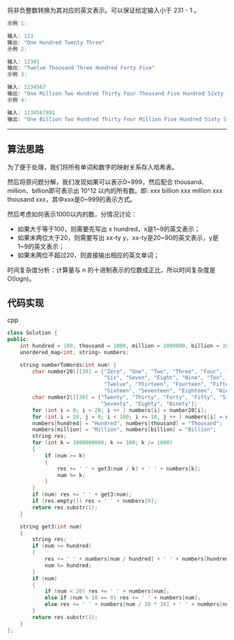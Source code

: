 将非负整数转换为其对应的英文表示。可以保证给定输入小于 231 - 1 。

```cpp
示例 1:

输入: 123
输出: "One Hundred Twenty Three"
示例 2:

输入: 12345
输出: "Twelve Thousand Three Hundred Forty Five"
示例 3:

输入: 1234567
输出: "One Million Two Hundred Thirty Four Thousand Five Hundred Sixty Seven"
示例 4:

输入: 1234567891
输出: "One Billion Two Hundred Thirty Four Million Five Hundred Sixty Seven Thousand Eight Hundred Ninety One"
```

---

## 算法思路

为了便于处理，我们将所有单词和数字的映射关系存入哈希表。

然后将原问题分解，我们发现如果可以表示0~999，然后配合 thousand、million、billion即可表示出 10^12 以内的所有数。即: xxx billion xxx million xxx thousand xxx，其中xxx是0~999的表示方式。

然后考虑如何表示1000以内的数，分情况讨论：

- 如果大于等于100，则需要先写出 x hundred，x是1~9的英文表示；
- 如果末两位大于20，则需要写出 xx-ty y，xx-ty是20~90的英文表示，y是1~9的英文表示；
- 如果末两位不超过20，则直接输出相应的英文单词；

时间复杂度分析：计算量与 n 的十进制表示的位数成正比，所以时间复杂度是 O(logn)。

## 代码实现

cpp

```cpp
class Solution {
public:
    int hundred = 100, thousand = 1000, million = 1000000, billion = 1000000000;
    unordered_map<int, string> numbers;

    string numberToWords(int num) {
        char number20[][30] = {"Zero", "One", "Two", "Three", "Four", "Five", 
                               "Six", "Seven", "Eight", "Nine", "Ten", "Eleven", 
                               "Twelve", "Thirteen", "Fourteen", "Fifteen", 
                               "Sixteen", "Seventeen", "Eighteen", "Nineteen"};
        char number2[][30] = {"Twenty", "Thirty", "Forty", "Fifty", "Sixty", 
                              "Seventy", "Eighty", "Ninety"};
        for (int i = 0; i < 20; i ++ ) numbers[i] = number20[i];
        for (int i = 20, j = 0; i < 100; i += 10, j ++ ) numbers[i] = number2[j];
        numbers[hundred] = "Hundred", numbers[thousand] = "Thousand";
        numbers[million] = "Million", numbers[billion] = "Billion";
        string res;
        for (int k = 1000000000; k >= 100; k /= 1000)
        {
            if (num >= k)
            {
                res += ' ' + get3(num / k) + ' ' + numbers[k];
                num %= k;
            }
        }
        if (num) res += ' ' + get3(num);
        if (res.empty()) res = ' ' + numbers[0];
        return res.substr(1);
    }

    string get3(int num)
    {
        string res;
        if (num >= hundred)
        {
            res += ' ' + numbers[num / hundred] + ' ' + numbers[hundred];
            num %= hundred;
        }
        if (num)
        {
            if (num < 20) res += ' ' + numbers[num];
            else if (num % 10 == 0) res += ' ' + numbers[num];
            else res += ' ' + numbers[num / 10 * 10] + ' ' + numbers[num % 10];
        }
        return res.substr(1);
    }
};
```

